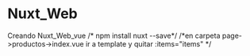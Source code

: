 # Nuxt_Web
Creando Nuxt_Web_vue
/* npm install nuxt --save*/
/*en carpeta page->productos->index.vue ir a template <b-table striped hover :items="items" :fields="fields"></b-table>
y quitar :items="items" */
